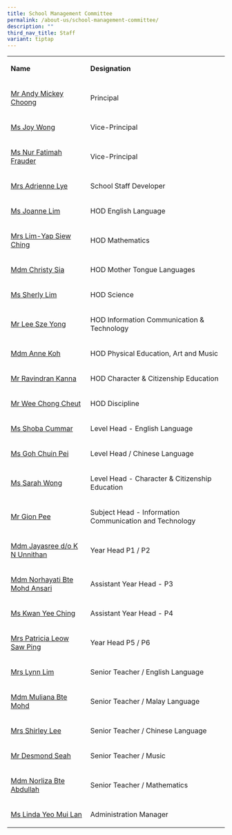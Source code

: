 ```yaml
---
title: School Management Committee
permalink: /about-us/school-management-committee/
description: ""
third_nav_title: Staff
variant: tiptap
---
```

<table style="minWidth: 50px">
<colgroup>
<col>
<col>
</colgroup>
<tbody>
<tr>
<td rowspan="1" colspan="1">
<p><strong>Name</strong>
</p>
</td>
<td rowspan="1" colspan="1">
<p><strong>Designation</strong>
</p>
</td>
</tr>
<tr>
<td rowspan="1" colspan="1">
<p><a href="mailto:jiemin_ps@moe.edu.sg" rel="noopener noreferrer nofollow" target="_blank">Mr Andy Mickey Choong</a>
</p>
</td>
<td rowspan="1" colspan="1">
<p>Principal</p>
</td>
</tr>
<tr>
<td rowspan="1" colspan="1">
<p><a href="mailto:jiemin_ps@moe.edu.sg" rel="noopener noreferrer nofollow" target="_blank">Ms Joy Wong</a>
</p>
</td>
<td rowspan="1" colspan="1">
<p>Vice-Principal</p>
</td>
</tr>
<tr>
<td rowspan="1" colspan="1">
<p><a href="mailto:jiemin_ps@moe.edu.sg" rel="noopener noreferrer nofollow" target="_blank">Ms Nur Fatimah Frauder</a>
</p>
</td>
<td rowspan="1" colspan="1">
<p>Vice-Principal</p>
</td>
</tr>
<tr>
<td rowspan="1" colspan="1">
<p><a href="mailto:Chan_Pau_Lee@moe.edu.sg" rel="noopener noreferrer nofollow" target="_blank">Mrs Adrienne Lye</a>
</p>
</td>
<td rowspan="1" colspan="1">
<p>School Staff Developer</p>
</td>
</tr>
<tr>
<td rowspan="1" colspan="1">
<p><a href="mailto:Lim_Suat_Cheng@moe.edu.sg" rel="noopener noreferrer nofollow" target="_blank">Ms Joanne Lim</a>
</p>
</td>
<td rowspan="1" colspan="1">
<p>HOD English Language</p>
</td>
</tr>
<tr>
<td rowspan="1" colspan="1">
<p><a href="mailto:Yap_Siew_Ching@moe.edu.sg" rel="noopener noreferrer nofollow" target="_blank">Mrs Lim-Yap Siew Ching</a>
</p>
</td>
<td rowspan="1" colspan="1">
<p>HOD Mathematics</p>
</td>
</tr>
<tr>
<td rowspan="1" colspan="1">
<p><a href="mailto:Sia_Seok_Hui@moe.edu.sg" rel="noopener noreferrer nofollow" target="_blank">Mdm Christy Sia</a>
</p>
</td>
<td rowspan="1" colspan="1">
<p>HOD Mother Tongue Languages</p>
</td>
</tr>
<tr>
<td rowspan="1" colspan="1">
<p><a href="mailto:lim_choon_gek_sherly@moe.edu.sg" rel="noopener noreferrer nofollow" target="_blank">Ms Sherly Lim</a>
</p>
</td>
<td rowspan="1" colspan="1">
<p>HOD Science</p>
</td>
</tr>
<tr>
<td rowspan="1" colspan="1">
<p><a href="mailto:lee_sze_yong@moe.edu.sg" rel="noopener noreferrer nofollow" target="_blank">Mr Lee Sze Yong</a>
</p>
</td>
<td rowspan="1" colspan="1">
<p>HOD Information Communication &amp; Technology</p>
</td>
</tr>
<tr>
<td rowspan="1" colspan="1">
<p><a href="mailto:Koh_Siew_Tiang_anne@moe.edu.sg" rel="noopener noreferrer nofollow" target="_blank">Mdm Anne Koh</a>
</p>
</td>
<td rowspan="1" colspan="1">
<p>HOD Physical Education, Art and Music</p>
</td>
</tr>
<tr>
<td rowspan="1" colspan="1">
<p><a href="mailto:Ravindran_Kanna@moe.edu.sg" rel="noopener noreferrer nofollow" target="_blank">Mr Ravindran Kanna</a>
</p>
</td>
<td rowspan="1" colspan="1">
<p>HOD Character &amp; Citizenship Education</p>
</td>
</tr>
<tr>
<td rowspan="1" colspan="1">
<p><a href="mailto:Wee_Chong_Cheut@moe.edu.sg" rel="noopener noreferrer nofollow" target="_blank">Mr Wee Chong Cheut</a>
</p>
</td>
<td rowspan="1" colspan="1">
<p>HOD Discipline</p>
</td>
</tr>
<tr>
<td rowspan="1" colspan="1">
<p><a href="mailto:Shoba_Cummar@moe.edu.sg" rel="noopener noreferrer nofollow" target="_blank">Ms Shoba Cummar</a>
</p>
</td>
<td rowspan="1" colspan="1">
<p>Level Head - English Language</p>
</td>
</tr>
<tr>
<td rowspan="1" colspan="1">
<p><a href="mailto:Goh_Chuin_Pei@moe.edu.sg" rel="noopener noreferrer nofollow" target="_blank">Ms Goh Chuin Pei</a>
</p>
</td>
<td rowspan="1" colspan="1">
<p>Level Head / Chinese Language</p>
</td>
</tr>
<tr>
<td rowspan="1" colspan="1">
<p><a href="mailto:Wong_Set_Lee_Sarah@moe.edu.sg" rel="noopener noreferrer nofollow" target="_blank">Ms Sarah Wong</a>
</p>
</td>
<td rowspan="1" colspan="1">
<p>Level Head - Character &amp; Citizenship Education</p>
</td>
</tr>
<tr>
<td rowspan="1" colspan="1">
<p><a href="mailto:Pee_Nai_Tiong_Gion@moe.edu.sg" rel="noopener noreferrer nofollow" target="_blank">Mr Gion Pee</a>
</p>
</td>
<td rowspan="1" colspan="1">
<p>Subject Head - Information Communication and Technology</p>
</td>
</tr>
<tr>
<td rowspan="1" colspan="1">
<p><a href="mailto:Jayasree_K_N_Unnithan@moe.edu.sg" rel="noopener noreferrer nofollow" target="_blank">Mdm Jayasree d/o K N Unnithan</a>
</p>
</td>
<td rowspan="1" colspan="1">
<p>Year Head P1 / P2</p>
</td>
</tr>
<tr>
<td rowspan="1" colspan="1">
<p><a href="mailto:Norhayati_Mohamed_Ansari@moe.edu.sg" rel="noopener noreferrer nofollow" target="_blank">Mdm Norhayati Bte Mohd Ansari</a>
</p>
</td>
<td rowspan="1" colspan="1">
<p>Assistant Year Head - P3</p>
</td>
</tr>
<tr>
<td rowspan="1" colspan="1">
<p><a href="mailto:Kwan_Yee_Ching@moe.edu.sg" rel="noopener noreferrer nofollow" target="_blank">Ms Kwan Yee Ching</a>
</p>
</td>
<td rowspan="1" colspan="1">
<p>Assistant Year Head - P4</p>
</td>
</tr>
<tr>
<td rowspan="1" colspan="1">
<p><a href="mailto:Leow_Saw_Ping@moe.edu.sg" rel="noopener noreferrer nofollow" target="_blank">Mrs Patricia Leow Saw Ping</a>
</p>
</td>
<td rowspan="1" colspan="1">
<p>Year Head P5 / P6</p>
</td>
</tr>
<tr>
<td rowspan="1" colspan="1">
<p><a href="mailto:Chng_Su-Hian_Lynn@moe.edu.sg" rel="noopener noreferrer nofollow" target="_blank">Mrs Lynn Lim</a>
</p>
</td>
<td rowspan="1" colspan="1">
<p>Senior Teacher / English Language</p>
</td>
</tr>
<tr>
<td rowspan="1" colspan="1">
<p><a href="mailto:Muliana_Mohammad@moe.edu.sg" rel="noopener noreferrer nofollow" target="_blank">Mdm Muliana Bte Mohd</a>
</p>
</td>
<td rowspan="1" colspan="1">
<p>Senior Teacher / Malay Language</p>
</td>
</tr>
<tr>
<td rowspan="1" colspan="1">
<p><a href="mailto:Toh_Chet_Chee@moe.edu.sg" rel="noopener noreferrer nofollow" target="_blank">Mrs Shirley Lee</a>
</p>
</td>
<td rowspan="1" colspan="1">
<p>Senior Teacher / Chinese Language</p>
</td>
</tr>
<tr>
<td rowspan="1" colspan="1">
<p><a href="mailto:Seah_Zhijia_Desmond@moe.edu.sg" rel="noopener noreferrer nofollow" target="_blank">Mr Desmond Seah</a>
</p>
</td>
<td rowspan="1" colspan="1">
<p>Senior Teacher / Music</p>
</td>
</tr>
<tr>
<td rowspan="1" colspan="1">
<p><a href="mailto:Norliza_Abdullah@moe.edu.sg" rel="noopener noreferrer nofollow" target="_blank">Mdm Norliza Bte Abdullah</a>
</p>
</td>
<td rowspan="1" colspan="1">
<p>Senior Teacher / Mathematics</p>
</td>
</tr>
<tr>
<td rowspan="1" colspan="1">
<p><a href="mailto:Linda_ML_YEO@moe.edu.sg" rel="noopener noreferrer nofollow" target="_blank">Ms Linda Yeo Mui Lan</a>
</p>
</td>
<td rowspan="1" colspan="1">
<p>Administration Manager</p>
</td>
</tr>
</tbody>
</table>
<p></p>